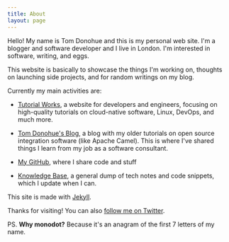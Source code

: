```yaml
---
title: About
layout: page
---
```


Hello! My name is Tom Donohue and this is my personal web site. I'm a blogger and software developer and I live in London. I'm interested in software, writing, and eggs. 

This website is basically to showcase the things I'm working on, thoughts on launching side projects, and for random writings on my blog.

Currently my main activities are:

- [Tutorial Works](https://www.tutorialworks.com), a website for developers and engineers, focusing on high-quality tutorials on cloud-native software, Linux, DevOps, and much more. 

- [Tom Donohue's Blog](https://tomd.xyz), a blog with my older tutorials on open source integration software (like Apache Camel). This is where I've shared things I learn from my job as a software consultant.

- [My GitHub](https://github.com/monodot), where I share code and stuff

- [Knowledge Base](https://kb.tomd.xyz), a general dump of tech notes and code snippets, which I update when I can.

This site is made with [Jekyll](https://jekyllrb.com/).

Thanks for visiting! You can also [follow me on Twitter](https://twitter.com/monodot).

PS. **Why monodot?** Because it's an anagram of the first 7 letters of my name.
